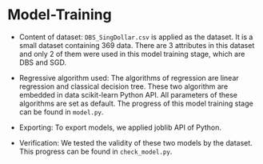 # Model-Training
* Content of dataset:
  `DBS_SingDollar.csv` is applied as the dataset. It is a small dataset containing 369 data. There are 3 attributes in this dataset and only 2 of them were used in this model training stage, which are DBS and SGD.
  
* Regressive algorithm used:
  The algorithms of regression are linear regression and classical decision tree. These two algorithm are embedded in data scikit-learn Python API. All parameters of these algorithms are set as default. The progress of this model training stage can be found in `model.py`.
  
* Exporting:
  To export models, we applied joblib API of Python.
  
* Verification:
  We tested the validity of these two models by the dataset. This progress can be found in `check_model.py`.

